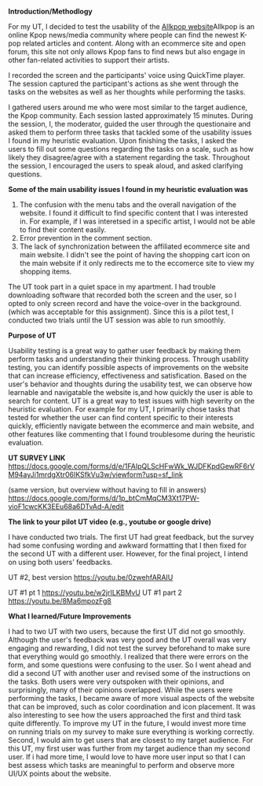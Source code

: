 **Introduction/Methodlogy**

For my UT, I decided to test the usability of the [Allkpop website](www.allkpop.com)Allkpop is an online Kpop news/media community where people can find the newest K-pop related articles and content. Along with an ecommerce site and open forum, this site not only allows Kpop fans to find news but also engage in other fan-related activities to support their artists.

I recorded the screen and the participants' voice using QuickTime player. The session captured the participant's actions as she went through the tasks on the websites as well as her thoughts while performing the tasks.

I gathered users around me who were most similar to the target audience, the Kpop community. Each session lasted approximately 15 minutes. During the session, I, the moderator, guided the user through the questionaire and asked them to perform three tasks that tackled some of the usability issues I found in my heuristic evaluation. Upon finishing the tasks, I asked the users to fill out some questions regarding the tasks on a scale, such as how likely they disagree/agree with a statement regarding the task. Throughout the session, I encouraged the users to speak aloud, and asked clarifying questions.


**Some of the main usability issues I found in my heuristic evaluation was**
1. The confusion with the menu tabs and the overall navigation of the website. I found it difficult to find specific content that I was interested in. For example, if I was interetsed in a specific artist, I would not be able to find their content easily.
2. Error prevention in the comment section.
3. The lack of synchronization between the affiliated ecommerce site and main website. I didn't see the point of having the shopping cart icon on the main website if it only redirects me to the eccomerce site to view my shopping items.

The UT took part in a quiet space in my apartment. I had trouble downloading software that recorded both the screen and the user, so I opted to only screen record and have the voice-over in the background. (which was acceptable for this assignment). Since this is a pilot test, I conducted two trials until the UT session was able to run smoothly.





**Purpose of UT**

Usability testing is a great way to gather user feedback by making them perform tasks and understanding their thinking process. Through usability testing, you can identify possible aspects of improvements on the website that can increase efficiency, effectiveness and satisfication. Based on the user's behavior and thoughts during the usability test, we can observe how learnable and navigatable the website is,and how quickly the user is able to search for content. UT is a great way to test issues with high severity on the heuristic evaluation. For example for my UT, I primarily chose tasks that tested for whether the user can find content specific to their interests quickly, efficiently navigate between the ecommerce and main website, and other features like commenting that I found troublesome during the heuristic evaluation.


**UT SURVEY LINK**
https://docs.google.com/forms/d/e/1FAIpQLScHFwWk_WJDFKpdGewRF6rVM94ayJi1mrdgXtr06IKSfkVu3w/viewform?usp=sf_link

(same version, but overview without having to fill in answers)
https://docs.google.com/forms/d/1p_btCmMqCM3Xt17PW-vioF1cwcKK3EEu68a6DTvAd-A/edit



**The link to your pilot UT video (e.g., youtube or google drive)**

I have conducted two trials. The first UT had great feedback, but the survey had some confusing wording and awkward formatting that I then fixed for the second UT with a different user. However, for the final project, I intend on using both users' feedbacks. 


UT #2, best version
https://youtu.be/0zwehfARAIU

UT #1 pt 1
https://youtu.be/w2jrILKBMvU
UT #1 part 2
https://youtu.be/8Ma6mpozFg8



**What I learned/Future Improvements**

I had to two UT with two users, because the first UT did not go smoothly. Although the user's feedback was very good and the UT overall was very engaging and rewarding, I did not test the survey beforehand to make sure that everything would go smoothly. I realized that there were errors on the form, and some questions were confusing to the user. So I went ahead and did a second UT with another user and revised some of the instructions on the tasks. Both users were very outspoken with their opinions, and surprisingly, many of their opinions overlapped. While the users were performing the tasks, I became aware of more visual aspects of the website that can be improved, such as color coordination and icon placement. It was also interesting to see how the users approached the first and third task quite differently. To improve my UT in the future, I would invest more time on running trials on my survey to make sure everything is working correctly. Second, I would aim to get users that are closest to my target audience. For this UT, my first user was further from my target audience than my second user. If i had more time,  I would love to have more user input so that I can best assess which tasks are meaningful to perform and observe more UI/UX points about the website.

